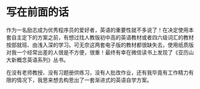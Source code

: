# 写在前面的话

作为一名励志成为优秀程序员的爱好者，英语的重要性就不多说了！在决定使用本套自主定下的方案之前，有想过找人教版初中高的英语教材或者四六级词汇的教材按部就班、由浅入深的学习。可无奈这两套电子版的教材都很缺失去，使用纸质版对我一个经常出差的人很是不方便，很重！最终有幸在微信读书上发现了《亚历山大新概念英语系列》丛书。

在没有老师教授、没有习题册供练习，没有人批改作业，还有我毕竟有工作精力有限的情况下，我思来想去构思出了一套渐进式的英语自学方案。
